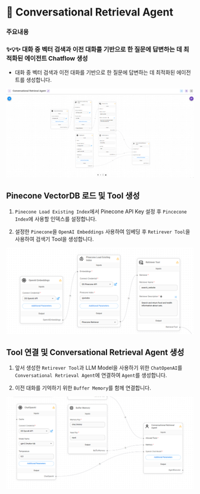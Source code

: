 # 🤖 Conversational Retrieval Agent

### **주요내용**

### **✨💡✨ 대화 중 벡터 검색과 이전 대화를 기반으로 한 질문에 답변하는 데 최적화된 에이전트 Chatflow 생성**

- 대화 중 벡터 검색과 이전 대화를 기반으로 한 질문에 답변하는 데 최적화된 에이전트를 생성합니다.

<img src="./images/Conversational Retrieval Agent/Conversational Retrieval Agent.png" alt="API Agent OpenAI">

## Pinecone VectorDB 로드 및 Tool 생성

1. `Pinecone Load Existing Index`에서 Pinecone API Key 설정 후 `Pincecone Index`에 사용할 인덱스를 설정합니다.

2. 설정한 `Pinecone`을 `OpenAI Embeddings` 사용하여 임베딩 후 `Retirever Tool`을 사용하여 검색기 Tool을 생성합니다.

<img src="./images/Conversational Retrieval Agent/Pinecone Tool.png">


## Tool 연결 및 Conversational Retrieval Agent 생성

1. 앞서 생성한 `Retirever Tool`과 LLM Model을 사용하기 위한 `ChatOpenAI`를 `Conversational Retrieval Agent`에 연결하여 `Agent`를 생성합니다.

2. 이전 대화를 기억하기 위한 `Buffer Memory`를 함께 연결합니다.

<img src="./images/Conversational Retrieval Agent/Conversational Retrieval Agent Memory.png">